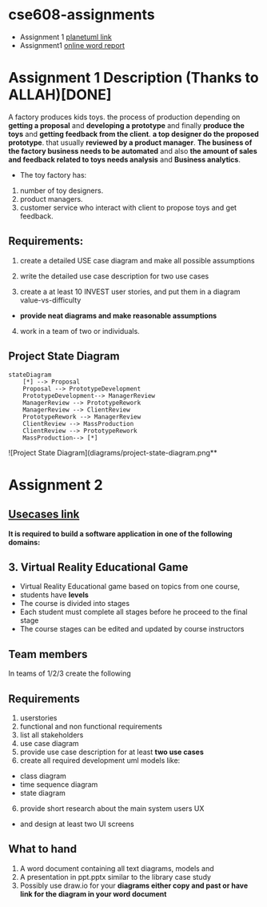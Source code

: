 # cse608-assignments
* Assignment 1 [planetuml link](http://www.plantuml.com/plantuml/uml/VPBTxjiW3CNlUGghztc5gLkhIPCsQLgxwya19qKZWB3fb7sy-o2XQNFplygn_JkAEN1amIHvSihH8201aXrl0iOcqcA3LmgrX0JVcH8WGoxVH-_aB7cfNUsKYgX_uaXm4Ho6skGg_YY0bJvyJS5aBV05VU7IeJBJDZuJsz6lFp5FqpN4DceE2V5bVCeiOIgk2wMxrRGWcf_0XyniFJ43UdGpoqBqgFvj2r_3_76XPwZRPYQDJ73u74Rh5pp_S5Mhr-abzvCLY2d4mEWQnt47dUdkGhH-1BbHOybK8K7cICrbzgvlTBVqwsrBsbjAjjbe0f0mSqEYx91FNYYX5a1lO2I1WSZq9OE6ZyCEVr_Z-atGvpM_Hc5Ve1BUShdGrLVJ_NstFWljeCjnArMzAkXgRPIghL9iMHPwBJbkigoWUPCFVmkeoNggQPKbWnvNMTOwaZTvSly1) 
* Assignment1 [online word report](https://engasuedu-my.sharepoint.com/:w:/g/personal/2101398_eng_asu_edu_eg/EW6_-ZXMwapFrVV4nNACJHMBJjRv74BawB33d8nUSPfVcA?e=F5bwLm)

# Assignment 1 Description  (Thanks to ALLAH)[DONE]
A factory produces kids toys. the process of production depending on **getting a proposal** and **developing a prototype** and finally **produce the toys** and **getting feedback from the client**. **a top designer do the proposed prototype**. that usually **reviewed by a product manager**. **The business of the factory business needs to be automated** and also **the amount of sales and feedback related to toys needs analysis** and **Business analytics**.

* The toy factory has:
1. number of toy designers. 
2. product managers.
3. customer service who interact with client to propose toys and get feedback.

## Requirements:
1. create a detailed USE case diagram and make all possible assumptions

2. write the detailed use case description for two use cases 

3. create a at least 10 INVEST user stories, and put them in a diagram value-vs-difficulty

* **provide neat diagrams and make reasonable assumptions**

4. work in a team of two or individuals.

## Project State Diagram


```mermaid
stateDiagram
    [*] --> Proposal
    Proposal --> PrototypeDevelopment
    PrototypeDevelopment--> ManagerReview
    ManagerReview --> PrototypeRework
    ManagerReview --> ClientReview
    PrototypeRework --> ManagerReview
    ClientReview --> MassProduction
    ClientReview --> PrototypeRework
    MassProduction--> [*]
```

![Project State Diagram](diagrams/project-state-diagram.png**


# Assignment 2
## [Usecases link](http://www.plantuml.com/plantuml/uml/TLDDZzGm3BttLrXpuJJ_WCF2WW014X9QhfKtyMIYoKSLEmmLyDzfqccsMU0mclRvFTjwVhrZmIJPky7HIK0Y96lE0jecKc9Z60PK4XCyC2L0Xhpy3nEg2ng2mnlaysDCg6kT3uMX5mn-3W2hyF1LigOWjSRhyrFnFkR411y2Iye5gZJRNdTjPXRoy4fx6oe9ozFmUsZRlDNv7NggipEJGYOuV8e6Re8ykcWMoR2lbyde7CYPO5tc1OD1JpU9LUR7o7l55uTpeUzPa-avtonTmSymfMWICTzet_s_U6hrmADGikWQMN5F_XXYRUej2russiNxdlQQ01yTWKIOS441WmOLWzYGwQ_5bVclMj8CQB2vzuY28qDdtyEaKTQEm8A6jhMouT7kcPzZiEMGYJWxOOYdBGsRnAVuJ7CVlS_1gZBYQkNyNA6kHT1DGHja-G6lSJdbK6ECpigypU7JY7lHUmpQ5Pzce9HYgld386vJd97iY6NG02LnYpB1or_7F1rht6_8yRZBs6tL0hOKTTXaEgJ5euSKzr2xUDzBzShzjPu-fgNGBjEZpVmURWuFzMDRe6PV0vexTnHqzkuF)
**It is required to build a software application in one of the following domains:**

## 3. Virtual Reality Educational Game
* Virtual Reality Educational game based on topics from one course,
* students have **levels** 
* The course is divided into stages 
* Each student must complete all stages before he proceed to the final stage
* The course stages can be edited and updated by course instructors

## Team members
In teams of 1/2/3 create the following

## Requirements

1. userstories
2. functional and non functional requirements 
3. list all stakeholders
4. use case diagram
4. provide use case description for at least **two use cases**
5. create all required development uml models like:
* class diagram 
* time sequence diagram 
* state diagram
6. provide short research about the main system users UX 
* and design at least two UI screens

## What to hand
1. A word document containing all text diagrams, models and 
2. A presentation in ppt.pptx similar to the library case study
3. Possibly use draw.io for your **diagrams either copy and past or have link for the diagram in your word document**
